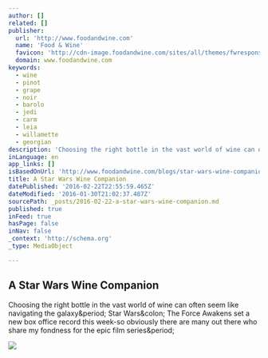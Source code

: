 ```yaml
---
author: []
related: []
publisher:
  url: 'http://www.foodandwine.com'
  name: 'Food & Wine'
  favicon: 'http://cdn-image.foodandwine.com/sites/all/themes/fwresponsive/favicon.ico'
  domain: www.foodandwine.com
keywords:
  - wine
  - pinot
  - grape
  - noir
  - barolo
  - jedi
  - carm
  - leia
  - willamette
  - georgian
description: 'Choosing the right bottle in the vast world of wine can often seem like navigating the galaxy. Star Wars: The Force Awakens set a new box office record this week-so obviously there are many out there who share my fondness for the epic film series.'
inLanguage: en
app_links: []
isBasedOnUrl: 'http://www.foodandwine.com/blogs/star-wars-wine-companion?xid=NL_WINELIST011316StarWarsWineCompanion'
title: A Star Wars Wine Companion
datePublished: '2016-02-22T22:55:59.465Z'
dateModified: '2016-01-30T21:02:37.487Z'
sourcePath: _posts/2016-02-22-a-star-wars-wine-companion.md
published: true
inFeed: true
hasPage: false
inNav: false
_context: 'http://schema.org'
_type: MediaObject

---
```

<article style=""><h1>A Star Wars Wine Companion</h1><p>Choosing the right bottle in the vast world of wine can often seem like navigating the galaxy&amp;period; Star Wars&amp;colon; The Force Awakens set a new box office record this week-so obviously there are many out there who share my fondness for the epic film series&amp;period;</p><img src="http://cdn-image.foodandwine.com/sites/default/files/styles/rd_home_hero_slide/public/1451935785/star-wars-wines-FT-BLOG0116.jpg?itok=AckW8xdI" /></article>